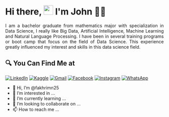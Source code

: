 # Hi there, <img src="https://github.com/TheDudeThatCode/TheDudeThatCode/blob/master/Assets/Hi.gif" width="30px"> I'm John 🧑🏻

<p align="justify">
 I am a bachelor graduate from mathematics major with specialization in Data Science, I really like Big Data, Artificial Intelligence, Machine Learning and Natural Language Processing. I have been in several training programs or boot camp that focus on the field of Data Science. This experience greatly influenced my interest and skills in this data science field.
</p>

## 🔍 You Can Find Me at

<p>
  <a href="https://www.linkedin.com/in/fakhri-maulana-nurjaman-203b4221a/" target="_blank"><img alt="LinkedIn" src="https://img.shields.io/badge/linkedin-%230077B5.svg?&style=for-the-badge&logo=linkedin&logoColor=white" /></a>  
  <a href="https://www.kaggle.com/fakhrimaulana25" target="_blank"><img alt="Kaggle" src="https://img.shields.io/badge/Kaggle-2C8EBB?&style=for-the-badge&logo=kaggle&logoColor=white" /></a>  
  <a href="mailto:fakhrimaulana046@gmail.com" target="_blank"><img alt="Gmail" src="https://img.shields.io/badge/gmail-D14836?&style=for-the-badge&logo=gmail&logoColor=white"/></a>    
  <a href="https://https://www.facebook.com/fakhri.maulana.140" target="_blank"><img alt="Facebook" src="https://img.shields.io/badge/facebook-%231877F2.svg?&style=for-the-badge&logo=facebook&logoColor=white" /></a>  
  <a href="https://www.instagram.com/fakhrimn256/" target="_blank"><img alt="Instagram" src="https://img.shields.io/badge/instagram-%23E4405F.svg?&style=for-the-badge&logo=instagram&logoColor=white" /></a>  
  <a href="https://wa.link/x43alu" target="_blank"><img alt="WhatsApp" src="https://img.shields.io/badge/WhatsApp-25D366?style=for-the-badge&logo=whatsapp&logoColor=white" /></a>  
</p>


- 👋 Hi, I’m @fakhrimn25
- 👀 I’m interested in ...
- 🌱 I’m currently learning ...
- 💞️ I’m looking to collaborate on ...
- 📫 How to reach me ...

<!---
fakhrimn25/fakhrimn25 is a ✨ special ✨ repository because its `README.md` (this file) appears on your GitHub profile.
You can click the Preview link to take a look at your changes.
--->
